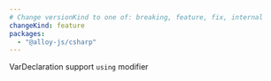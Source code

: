 ```yaml
---
# Change versionKind to one of: breaking, feature, fix, internal
changeKind: feature
packages:
  - "@alloy-js/csharp"
---
```


VarDeclaration support `using` modifier
